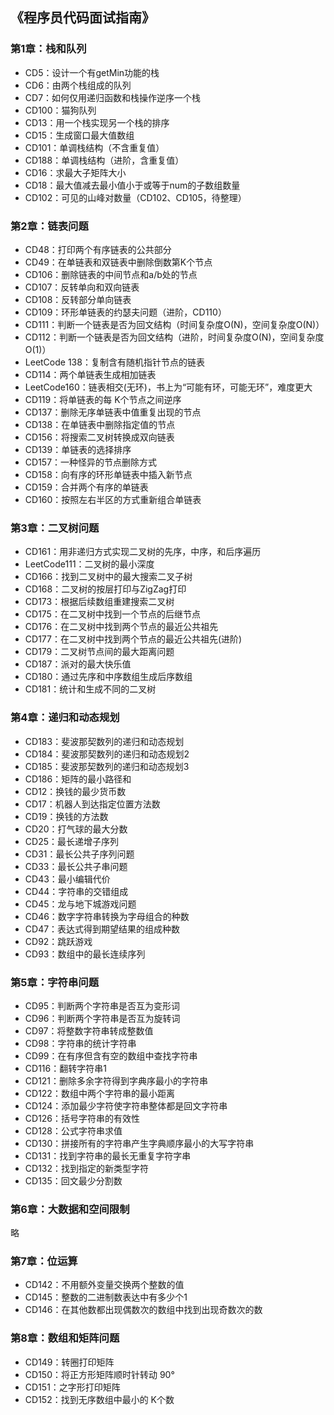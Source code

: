 ﻿## 《程序员代码面试指南》
### 第1章：栈和队列
- CD5：设计一个有getMin功能的栈
- CD6：由两个栈组成的队列
- CD7：如何仅用递归函数和栈操作逆序一个栈
- CD100：猫狗队列
- CD13：用一个栈实现另一个栈的排序
- CD15：生成窗口最大值数组
- CD101：单调栈结构（不含重复值）
- CD188：单调栈结构（进阶，含重复值）
- CD16：求最大子矩阵大小
- CD18：最大值减去最小值小于或等于num的子数组数量
- CD102：可见的山峰对数量（CD102、CD105，待整理）

### 第2章：链表问题
- CD48：打印两个有序链表的公共部分
- CD49：在单链表和双链表中删除倒数第K个节点
- CD106：删除链表的中间节点和a/b处的节点
- CD107：反转单向和双向链表
- CD108：反转部分单向链表
- CD109：环形单链表的约瑟夫问题（进阶，CD110）
- CD111：判断一个链表是否为回文结构（时间复杂度O(N)，空间复杂度O(N)）
- CD112：判断一个链表是否为回文结构（进阶，时间复杂度O(N)，空间复杂度O(1)）
- LeetCode 138：复制含有随机指针节点的链表
- CD114：两个单链表生成相加链表
- LeetCode160：链表相交(无环)，书上为“可能有环，可能无环”，难度更大
- CD119：将单链表的每 K个节点之间逆序
- CD137：删除无序单链表中值重复出现的节点
- CD138：在单链表中删除指定值的节点
- CD156：将搜索二叉树转换成双向链表
- CD139：单链表的选择排序
- CD157：一种怪异的节点删除方式
- CD158：向有序的环形单链表中插入新节点
- CD159：合并两个有序的单链表
- CD160：按照左右半区的方式重新组合单链表

### 第3章：二叉树问题

- CD161：用非递归方式实现二叉树的先序，中序，和后序遍历
- LeetCode111：二叉树的最小深度
- CD166：找到二叉树中的最大搜索二叉子树
- CD168：二叉树的按层打印与ZigZag打印
- CD173：根据后续数组重建搜索二叉树
- CD175：在二叉树中找到一个节点的后继节点 
- CD176：在二叉树中找到两个节点的最近公共祖先
- CD177：在二叉树中找到两个节点的最近公共祖先(进阶)
- CD179：二叉树节点间的最大距离问题
- CD187：派对的最大快乐值
- CD180：通过先序和中序数组生成后序数组
- CD181：统计和生成不同的二叉树

### 第4章：递归和动态规划

- CD183：斐波那契数列的递归和动态规划
- CD184：斐波那契数列的递归和动态规划2
- CD185：斐波那契数列的递归和动态规划3
- CD186：矩阵的最小路径和
- CD12：换钱的最少货币数
- CD17：机器人到达指定位置方法数
- CD19：换钱的方法数
- CD20：打气球的最大分数
- CD25：最长递增子序列
- CD31：最长公共子序列问题
- CD33：最长公共子串问题
- CD43：最小编辑代价
- CD44：字符串的交错组成
- CD45：龙与地下城游戏问题
- CD46：数字字符串转换为字母组合的种数
- CD47：表达式得到期望结果的组成种数
- CD92：跳跃游戏
- CD93：数组中的最长连续序列

### 第5章：字符串问题

- CD95：判断两个字符串是否互为变形词
- CD96：判断两个字符串是否互为旋转词
- CD97：将整数字符串转成整数值
- CD98：字符串的统计字符串
- CD99：在有序但含有空的数组中查找字符串
- CD116：翻转字符串1
- CD121：删除多余字符得到字典序最小的字符串
- CD122：数组中两个字符串的最小距离
- CD124：添加最少字符使字符串整体都是回文字符串
- CD126：括号字符串的有效性
- CD128：公式字符串求值 
- CD130：拼接所有的字符串产生字典顺序最小的大写字符串
- CD131：找到字符串的最长无重复字符字串
- CD132：找到指定的新类型字符
- CD135：回文最少分割数

### 第6章：大数据和空间限制

略

### 第7章：位运算

- CD142：不用额外变量交换两个整数的值
- CD145：整数的二进制数表达中有多少个1
- CD146：在其他数都出现偶数次的数组中找到出现奇数次的数

### 第8章：数组和矩阵问题

- CD149：转圈打印矩阵 
- CD150：将正方形矩阵顺时针转动 90°
- CD151：之字形打印矩阵
- CD152：找到无序数组中最小的 K个数